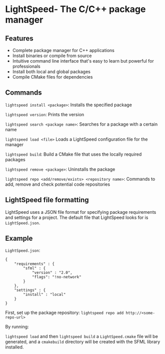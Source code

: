 # LightSpeed- The C/C++ package manager

## Features
- Complete package manager for C++ applications
- Install binaries or compile from source
- Intuitive command line interface that's easy to learn but powerful for professionals
- Install both local and global packages
- Compile CMake files for dependencies

## Commands
```lightspeed install <package>```: Installs the specified package

```lightspeed version```: Prints the version

```lightspeed search <package name>```: Searches for a package with a certain name

```lightspeed load <file>``` Loads a LightSpeed configuration file for the manager

```lightspeed build```: Build a CMake file that uses the locally required packages

```lightspeed remove <package>```: Uninstalls the package

```lightspeed repo <add/remove/exists> <repository name>```: Commands to add, remove and check potential code repositories

## LightSpeed file formatting
LightSpeed uses a JSON file format for specifying package requirements and settings for a project. The default file that LightSpeed looks for is ```LightSpeed.json```.

## Example

```LightSpeed.json```:

```
{
    "requirements" : {
        "sfml" : {
            "version" : "2.0",
            "flags": "!no-network"
        }
    },
    "settings" : {
        "install" : "local"
    }
}
```
First, set up the package repository:
```lightspeed repo add http://<some-repo-url>```

By running:

```lightspeed load```
and then
```lightspeed build```
a ```LightSpeed.cmake``` file will be generated, and a ```cmakebuild``` directory will be created with the SFML library installed.

